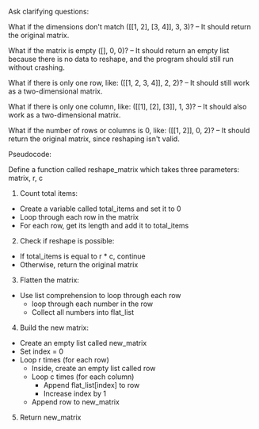 Ask clarifying questions:

What if the dimensions don't match ([[1, 2], [3, 4]], 3, 3)?
– It should return the original matrix.

What if the matrix is empty ([], 0, 0)?
– It should return an empty list because there is no data to reshape, and the program should still run without crashing.

What if there is only one row, like: ([[1, 2, 3, 4]], 2, 2)?
– It should still work as a two-dimensional matrix.

What if there is only one column, like: ([[1], [2], [3]], 1, 3)?
– It should also work as a two-dimensional matrix.

What if the number of rows or columns is 0, like: ([[1, 2]], 0, 2)?
– It should return the original matrix, since reshaping isn't valid.


Pseudocode:

Define a function called reshape_matrix which takes three parameters: matrix, r, c

1. Count total items:
- Create a variable called total_items and set it to 0
- Loop through each row in the matrix
- For each row, get its length and add it to total_items

2. Check if reshape is possible:
- If total_items is equal to r * c, continue
- Otherwise, return the original matrix

3. Flatten the matrix:
- Use list comprehension to loop through each row
  - loop through each number in the row
  - Collect all numbers into flat_list

4. Build the new matrix:
- Create an empty list called new_matrix
- Set index = 0
- Loop r times (for each row)
  - Inside, create an empty list called row
  - Loop c times (for each column)
    - Append flat_list[index] to row
    - Increase index by 1
  - Append row to new_matrix
5. Return new_matrix
